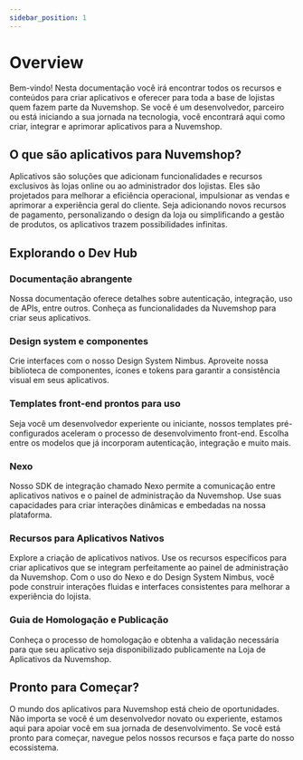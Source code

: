 ```yaml
---
sidebar_position: 1
---
```


# Overview

Bem-vindo! Nesta documentação você irá encontrar todos os recursos e conteúdos para criar aplicativos e oferecer para toda a base de lojistas quem fazem parte da Nuvemshop. Se você é um desenvolvedor, parceiro ou está iniciando a sua jornada na tecnologia, você encontrará aqui como criar, integrar e aprimorar aplicativos para a Nuvemshop.

## O que são aplicativos para Nuvemshop?

Aplicativos são soluções que adicionam funcionalidades e recursos exclusivos às lojas online ou ao administrador dos lojistas. Eles são projetados para melhorar a eficiência operacional, impulsionar as vendas e aprimorar a experiência geral do cliente. Seja adicionando novos recursos de pagamento, personalizando o design da loja ou simplificando a gestão de produtos, os aplicativos trazem possibilidades infinitas.

## Explorando o Dev Hub

### Documentação abrangente

Nossa documentação oferece detalhes sobre autenticação, integração, uso de APIs, entre outros. Conheça as funcionalidades da Nuvemshop para criar seus aplicativos.

### Design system e componentes

Crie interfaces com o nosso Design System Nimbus. Aproveite nossa biblioteca de componentes, ícones e tokens para garantir a consistência visual em seus aplicativos.

### Templates front-end prontos para uso

Seja você um desenvolvedor experiente ou iniciante, nossos templates pré-configurados aceleram o processo de desenvolvimento front-end. Escolha entre os modelos que já incorporam autenticação, integração e muito mais.

### Nexo

Nosso SDK de integração chamado Nexo permite a comunicação entre aplicativos nativos e o painel de administração da Nuvemshop. Use suas capacidades para criar interações dinâmicas e embedadas na nossa plataforma.

### Recursos para Aplicativos Nativos

Explore a criação de aplicativos nativos. Use os recursos específicos para criar aplicativos que se integram perfeitamente ao painel de administração da Nuvemshop. Com o uso do Nexo e do Design System Nimbus, você pode construir interações fluidas e interfaces consistentes para melhorar a experiência do lojista.

### Guia de Homologação e Publicação

Conheça o processo de homologação e obtenha a validação necessária para que seu aplicativo seja disponibilizado publicamente na Loja de Aplicativos da Nuvemshop.

## Pronto para Começar?

O mundo dos aplicativos para Nuvemshop está cheio de oportunidades. Não importa se você é um desenvolvedor novato ou experiente, estamos aqui para apoiar você em sua jornada de desenvolvimento. Se você está pronto para começar, navegue pelos nossos recursos e faça parte do nosso ecossistema.
